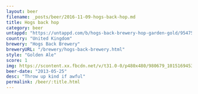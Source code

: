 ```yaml
---
layout: beer
filename: _posts/beer/2016-11-09-hogs-back-hop.md
title: Hogs back hop
category: beer
untappd: "https://untappd.com/b/hogs-back-brewery-hop-garden-gold/95475"
country: "United Kingdom"
brewery: "Hogs Back Brewery"
breweryURL: "/brewery/hogs-back-brewery.html"
style: "Golden Ale"
score: 1
img: https://scontent.xx.fbcdn.net/v/t31.0-0/p480x480/980679_10151694533218745_306927282_o.jpg?_nc_cat=106&_nc_ohc=ufxTrVJRI1gAQnRA6H7cmxZzZ4gedZh6RknMPIEUlCVY3pGJkW1ZQD5mg&_nc_ht=scontent.xx&oh=54f8127dbc42b45426677678fdc8fc43&oe=5E53119D
beer-date: "2013-05-25"
desc: "Throw up kind if awful"
permalink: /beer/:title.html
---
```

